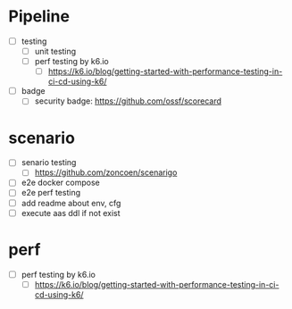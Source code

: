 
# Pipeline
- [ ] testing
  - [ ] unit testing
  - [ ] perf testing by k6.io
    - [ ] https://k6.io/blog/getting-started-with-performance-testing-in-ci-cd-using-k6/
- [ ] badge
  - [ ] security badge: https://github.com/ossf/scorecard

# scenario
- [ ] senario testing
  - [ ] https://github.com/zoncoen/scenarigo
- [ ] e2e docker compose
- [ ] e2e perf testing
- [ ] add readme about env, cfg
- [ ] execute aas ddl if not exist
# perf
- [ ] perf testing by k6.io
  - [ ] https://k6.io/blog/getting-started-with-performance-testing-in-ci-cd-using-k6/
